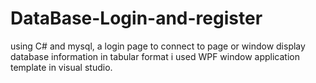 # DataBase-Login-and-register
using C# and mysql, a login page to connect to page or window display database information in tabular format
i used WPF window application template in visual studio.
